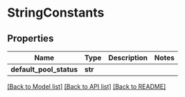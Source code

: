 # StringConstants

## Properties
Name | Type | Description | Notes
------------ | ------------- | ------------- | -------------
**default_pool_status** | **str** |  | 

[[Back to Model list]](../README.md#documentation-for-models) [[Back to API list]](../README.md#documentation-for-api-endpoints) [[Back to README]](../README.md)

